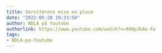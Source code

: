 ```yaml
---
title: Servitørens mise en place
date: "2022-05-28 19:33:50"
author: NDLA på Youtube
authorlink: https://www.youtube.com/watch?v=9XHpJbAe-Fw
tags:
- NDLA-pa-Youtube
---
```

